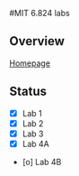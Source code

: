 #MIT 6.824 labs

## Overview
[Homepage](http://nil.csail.mit.edu/6.824/2018/)

## Status
- [x] Lab 1
- [x] Lab 2
- [x] Lab 3
- [x] Lab 4A
- [o] Lab 4B